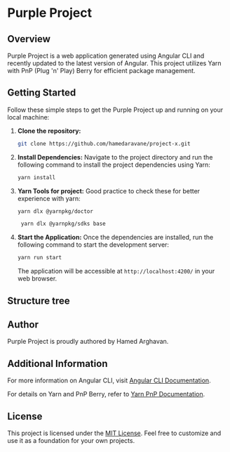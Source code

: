 # Purple Project

## Overview

Purple Project is a web application generated using Angular CLI and recently updated to the latest version of Angular. This project utilizes Yarn with PnP (Plug 'n' Play) Berry for efficient package management.

## Getting Started

Follow these simple steps to get the Purple Project up and running on your local machine:

1. **Clone the repository:**

   ```bash
   git clone https://github.com/hamedaravane/project-x.git
   ```

2. **Install Dependencies:**
   Navigate to the project directory and run the following command to install the project dependencies using Yarn:

   ```bash
   yarn install
   ```

3. **Yarn Tools for project:**
   Good practice to check these for better experience with yarn:

   ```bash
   yarn dlx @yarnpkg/doctor
   ```

   ```bash
    yarn dlx @yarnpkg/sdks base
   ```

4. **Start the Application:**
   Once the dependencies are installed, run the following command to start the development server:

   ```bash
   yarn run start
   ```

   The application will be accessible at `http://localhost:4200/` in your web browser.

## Structure tree

## Author

Purple Project is proudly authored by Hamed Arghavan.

## Additional Information

For more information on Angular CLI, visit [Angular CLI Documentation](https://angular.io/cli).

For details on Yarn and PnP Berry, refer to [Yarn PnP Documentation](https://yarnpkg.com/features/pnp).

## License

This project is licensed under the [MIT License](LICENSE). Feel free to customize and use it as a foundation for your own projects.
